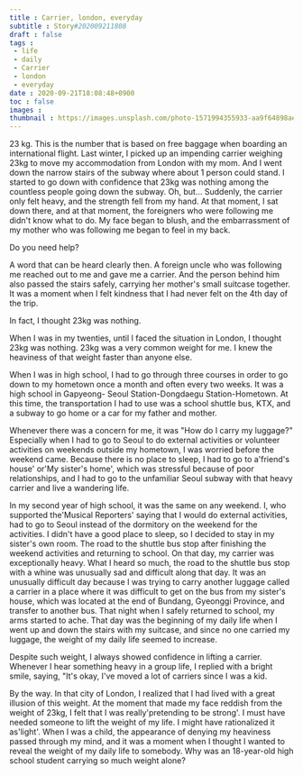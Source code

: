 ```yaml
---
title : Carrier, london, everyday
subtitle : Story#202009211808
draft : false
tags :
 - life
 - daily
 - Carrier
 - london
 - everyday
date : 2020-09-21T18:08:48+0900
toc : false
images : 
thumbnail : https://images.unsplash.com/photo-1571994355933-aa9f64898aef?ixlib=rb-1.2.1&q=85&fm=jpg&crop=entropy&cs=srgb&ixid=eyJhcHBfaWQiOjE1NTU0OX0
---
```

23 kg. This is the number that is based on free baggage when boarding an international flight. Last winter, I picked up an impending carrier weighing 23kg to move my accommodation from London with my mom. And I went down the narrow stairs of the subway where about 1 person could stand. I started to go down with confidence that 23kg was nothing among the countless people going down the subway. Oh, but... Suddenly, the carrier only felt heavy, and the strength fell from my hand. At that moment, I sat down there, and at that moment, the foreigners who were following me didn't know what to do. My face began to blush, and the embarrassment of my mother who was following me began to feel in my back.  

Do you need help?  

A word that can be heard clearly then. A foreign uncle who was following me reached out to me and gave me a carrier. And the person behind him also passed the stairs safely, carrying her mother's small suitcase together. It was a moment when I felt kindness that I had never felt on the 4th day of the trip.  

In fact, I thought 23kg was nothing.  

When I was in my twenties, until I faced the situation in London, I thought 23kg was nothing. 23kg was a very common weight for me. I knew the heaviness of that weight faster than anyone else.  

When I was in high school, I had to go through three courses in order to go down to my hometown once a month and often every two weeks. It was a high school in Gapyeong- Seoul Station-Dongdaegu Station-Hometown. At this time, the transportation I had to use was a school shuttle bus, KTX, and a subway to go home or a car for my father and mother.  

Whenever there was a concern for me, it was "How do I carry my luggage?" Especially when I had to go to Seoul to do external activities or volunteer activities on weekends outside my hometown, I was worried before the weekend came. Because there is no place to sleep, I had to go to a'friend's house' or'My sister's home', which was stressful because of poor relationships, and I had to go to the unfamiliar Seoul subway with that heavy carrier and live a wandering life.  

In my second year of high school, it was the same on any weekend. I, who supported the'Musical Reporters' saying that I would do external activities, had to go to Seoul instead of the dormitory on the weekend for the activities. I didn't have a good place to sleep, so I decided to stay in my sister's own room. The road to the shuttle bus stop after finishing the weekend activities and returning to school. On that day, my carrier was exceptionally heavy. What I heard so much, the road to the shuttle bus stop with a whine was unusually sad and difficult along that day. It was an unusually difficult day because I was trying to carry another luggage called a carrier in a place where it was difficult to get on the bus from my sister's house, which was located at the end of Bundang, Gyeonggi Province, and transfer to another bus. That night when I safely returned to school, my arms started to ache. That day was the beginning of my daily life when I went up and down the stairs with my suitcase, and since no one carried my luggage, the weight of my daily life seemed to increase.  

Despite such weight, I always showed confidence in lifting a carrier. Whenever I hear something heavy in a group life, I replied with a bright smile, saying, "It's okay, I've moved a lot of carriers since I was a kid.  

By the way. In that city of London, I realized that I had lived with a great illusion of this weight. At the moment that made my face reddish from the weight of 23kg, I felt that I was really'pretending to be strong'. I must have needed someone to lift the weight of my life. I might have rationalized it as'light'. When I was a child, the appearance of denying my heaviness passed through my mind, and it was a moment when I thought I wanted to reveal the weight of my daily life to somebody. Why was an 18-year-old high school student carrying so much weight alone?
